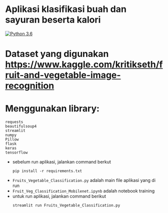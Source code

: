 # Aplikasi klasifikasi buah dan sayuran beserta kalori
                
[![Python 3.6](https://img.shields.io/badge/python-3.6-blue.svg)](https://www.python.org/downloads/release/python-360/)   

# Dataset yang digunakan https://www.kaggle.com/kritikseth/fruit-and-vegetable-image-recognition

# Menggunakan library:
  ```
  requests
  beautifulsoup4
  streamlit
  numpy
  Pillow
  flask
  keras
  tensorflow
  ```
- sebelum run aplikasi, jalankan command berkut
  ```
  pip install -r requirements.txt
  ```
- `Fruits_Vegetable_Classification.py` adalah main file aplikasi yang di run 
- `Fruit_Veg_Classification_Mobilenet.ipynb` adalah notebook training
- untuk run aplikasi, jalankan command berikut
  ```
  streamlit run Fruits_Vegetable_Classification.py
  ```
